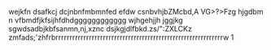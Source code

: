 wejkfn
dsafkcj
dcjnbnfmbmnfed
efdw  csnbvhjbZMcbd,A VG>?>Fzg
hjgdbm
n vfbmdfjkfsijhfdhdgggggggggggg
wjhgehjjh
jggjkg
sgwdsadbjkbfsanmn,nj,xznc
dsjkgjdlfbkd.zs/":ZXLCKz
zmfads;'zhfrbrrrrrrrrrrrrrrrrrrrrrrrrrrrrrrrrrrrrrrrrrrrrrrrrrrrrrrrrrrrrw
1
